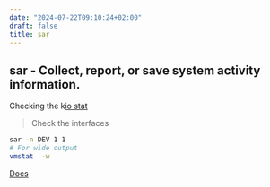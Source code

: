 ```yaml
---
date: "2024-07-22T09:10:24+02:00"
draft: false
title: sar
---
```


## sar - Collect, report, or save system activity information.

Checking the k[io stat](/Notes/posts/ioStat)

> Check the interfaces 
``` bash
sar -n DEV 1 1
# For wide output
vmstat  -w 
```

[Docs](https://www.howtogeek.com/793513/how-to-use-the-sar-command-on-linux/)
